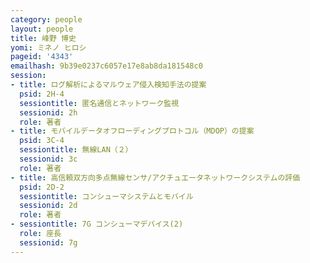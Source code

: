 ```yaml
---
category: people
layout: people
title: 峰野 博史
yomi: ミネノ ヒロシ
pageid: '4343'
emailhash: 9b39e0237c6057e17e8ab8da181548c0
session:
- title: ログ解析によるマルウェア侵入検知手法の提案
  psid: 2H-4
  sessiontitle: 匿名通信とネットワーク監視
  sessionid: 2h
  role: 著者
- title: モバイルデータオフローディングプロトコル（MDOP）の提案
  psid: 3C-4
  sessiontitle: 無線LAN（２）
  sessionid: 3c
  role: 著者
- title: 高信頼双方向多点無線センサ/アクチュエータネットワークシステムの評価
  psid: 2D-2
  sessiontitle: コンシューマシステムとモバイル
  sessionid: 2d
  role: 著者
- sessiontitle: 7G コンシューマデバイス(2)
  role: 座長
  sessionid: 7g
---
```

